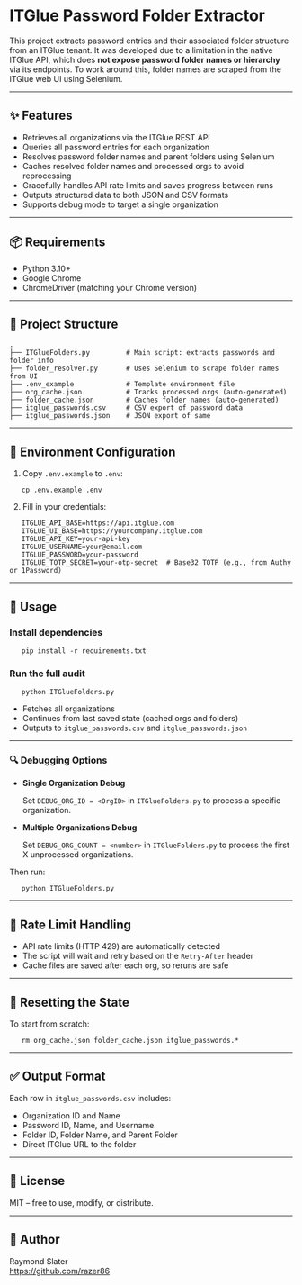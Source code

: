 # ITGlue Password Folder Extractor

This project extracts password entries and their associated folder structure from an ITGlue tenant. It was developed due to a limitation in the native ITGlue API, which does **not expose password folder names or hierarchy** via its endpoints. To work around this, folder names are scraped from the ITGlue web UI using Selenium.

---

## ✨ Features

- Retrieves all organizations via the ITGlue REST API
- Queries all password entries for each organization
- Resolves password folder names and parent folders using Selenium
- Caches resolved folder names and processed orgs to avoid reprocessing
- Gracefully handles API rate limits and saves progress between runs
- Outputs structured data to both JSON and CSV formats
- Supports debug mode to target a single organization

---

## 📦 Requirements

- Python 3.10+
- Google Chrome
- ChromeDriver (matching your Chrome version)

---

## 📁 Project Structure
```
.
├── ITGlueFolders.py         # Main script: extracts passwords and folder info
├── folder_resolver.py       # Uses Selenium to scrape folder names from UI
├── .env_example             # Template environment file
├── org_cache.json           # Tracks processed orgs (auto-generated)
├── folder_cache.json        # Caches folder names (auto-generated)
├── itglue_passwords.csv     # CSV export of password data
├── itglue_passwords.json    # JSON export of same
```
---

## 🔐 Environment Configuration

1. Copy `.env.example` to `.env`:
```
   cp .env.example .env
```
2. Fill in your credentials:
```
   ITGLUE_API_BASE=https://api.itglue.com  
   ITGLUE_UI_BASE=https://yourcompany.itglue.com  
   ITGLUE_API_KEY=your-api-key  
   ITGLUE_USERNAME=your@email.com  
   ITGLUE_PASSWORD=your-password  
   ITGLUE_TOTP_SECRET=your-otp-secret  # Base32 TOTP (e.g., from Authy or 1Password)
```

---

## 🚀 Usage

### Install dependencies
```
   pip install -r requirements.txt
```

### Run the full audit
```
   python ITGlueFolders.py
```

- Fetches all organizations
- Continues from last saved state (cached orgs and folders)
- Outputs to `itglue_passwords.csv` and `itglue_passwords.json`

---

### 🔍 Debugging Options

- **Single Organization Debug**

   Set `DEBUG_ORG_ID = <OrgID>` in `ITGlueFolders.py` to process a specific organization.

- **Multiple Organizations Debug**

   Set `DEBUG_ORG_COUNT = <number>` in `ITGlueFolders.py` to process the first X unprocessed organizations.


Then run:
```
   python ITGlueFolders.py
```

---

## 🛑 Rate Limit Handling

- API rate limits (HTTP 429) are automatically detected
- The script will wait and retry based on the `Retry-After` header
- Cache files are saved after each org, so reruns are safe

---

## 🧼 Resetting the State

To start from scratch:
```
   rm org_cache.json folder_cache.json itglue_passwords.*
```

---

## ✅ Output Format

Each row in `itglue_passwords.csv` includes:

- Organization ID and Name
- Password ID, Name, and Username
- Folder ID, Folder Name, and Parent Folder
- Direct ITGlue URL to the folder

---

## 📄 License

MIT – free to use, modify, or distribute.

---

## 👤 Author

Raymond Slater  
https://github.com/razer86
